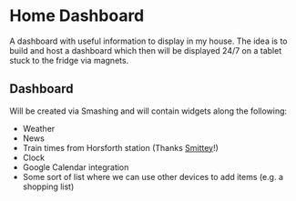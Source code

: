 # Home Dashboard
A dashboard with useful information to display in my house. The idea is to build and host a dashboard which then will be displayed 24/7 on a tablet stuck to the fridge via magnets.

## Dashboard
Will be created via Smashing and will contain widgets along the following:
* Weather
* News
* Train times from Horsforth station (Thanks [Smittey](https://github.com/Smittey/Dashional-Rail)!)
* Clock
* Google Calendar integration
* Some sort of list where we can use other devices to add items (e.g. a shopping list)